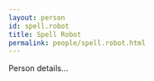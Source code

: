 ```yaml
---
layout: person
id: spell.robot
title: Spell Robot
permalink: people/spell.robot.html
---
```


Person details...